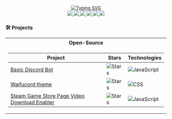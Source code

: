 <p align="center">
<a href="https://github.com/Fluffyware-Labs">
    <img src="https://readme-typing-svg.demolab.com/?font=Fira+Code&weight=600&size=20&duration=4000&pause=10&color=4C00F7&center=true&multiline=true&width=600&height=100&lines=Fluffyware+Labs;A+1+man%2C+well+fluffball;coding%2Fsoftware+development+company%2E;+;" alt="Typing SVG" />
</a>

<br/>
<a href="https://discord.gg/yG78Qp8wYJ">
    <img src="https://img.shields.io/badge/Discord-Fluffyware%20Labs-purple?style=plastic&logo=discord&logoColor=white">
</a>
<a href="https://twitter.com/FluffywareLabs">
    <img src="https://img.shields.io/badge/Twitter-Fluffyware%20Labs-blue?style=plastic&logo=Twitter&logoColor=white">
</a>
<a href="https://www.facebook.com/FluffywareLabs/">
    <img src="https://img.shields.io/badge/Facebook-Fluffyware%20Labs-pruple?style=plastic&logo=facebook&logoColor=white">
</a>
<a href="mailto:fluffywarelabs@gmail.com">
    <img src="https://img.shields.io/badge/-Email-blue?style=plastic&logo=gmail&logoColor=white">
</a>
<a href="https://youtube.com/@FluffywareLabs">
    <img src="https://img.shields.io/badge/YouTube-Fluffyware%20Labs-purple?style=plastic&logo=youtube&logoColor=white">
</a>
<a href="https://paypal.me/Ki77y666/">
    <img src="https://img.shields.io/badge/PayPal-Fluffyware%20Labs-blue?style=plastic&logo=paypal&logoColor=white">
</a>
<br/>

### 🛠️ Projects
<table>
<tr><th> Open-Source </th></tr>
<tr><td>

| Project | Stars | Technologies |
|--|--|--|
| [Basic Discord Bot](https://github.com/Fluffyware-Labs/Basic-Discord-Bot) | <img alt="Stars" src="https://img.shields.io/github/stars/Fluffyware-Labs/Basic-Discord-Bot?style=plastic&labelColor=black"/> | ![JavaScript](https://img.shields.io/badge/JavaScript-black?style=plastic&logo=javascript)|
| [Waifucord theme](https://github.com/Fluffyware-Labs/Waifucord-theme) | <img alt="Stars" src="https://img.shields.io/github/stars/Fluffyware-Labs/Waifucord-theme?style=plastic&labelColor=black"/> | ![CSS](https://img.shields.io/badge/CSS-black?style=plastic&logo=csswizardry)|
| [Steam Game Store Page Video Download Enabler](https://github.com/Fluffyware-Labs/Steam-Game-Store-Page-Video-Download-Enabler) | <img alt="Stars" src="https://img.shields.io/github/stars/Fluffyware-Labs/Steam-Game-Store-Page-Video-Download-Enabler?style=plastic&labelColor=black"/> | ![JavaScript](https://img.shields.io/badge/JavaScript-black?style=plastic&logo=javascript)|

</td></tr>
</table>

</p>
